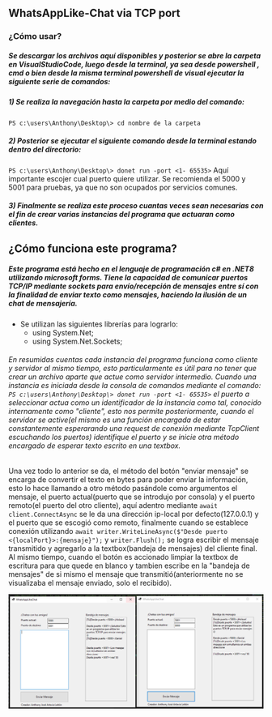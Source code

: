 ## WhatsAppLike-Chat via TCP port

### ¿Cómo usar?

##### Se  descargar los archivos aquí disponibles y posterior se abre la carpeta en VisualStudioCode, luego desde la terminal, ya sea desde powershell , cmd o bien desde la misma terminal powershell de visual ejecutar la siguiente serie de comandos:

##### 1) Se realiza la navegación hasta la carpeta por medio del comando:

`PS c:\users\Anthony\Desktop\> cd nombre de la carpeta`

##### 2) Posterior se ejecutar el siguiente comando desde la terminal estando dentro del directorio:

`PS c:\users\Anthony\Desktop\> donet run -port <1- 65535>` Aquí importante escojer cual puerto quiere utilizar. Se recomienda el 5000 y 5001 para pruebas, ya que no son ocupados por servicios comunes.

##### 3) Finalmente se realiza este proceso cuantas veces sean necesarias con el fin de crear varias instancias del programa que actuaran como clientes.

## ¿Cómo funciona este programa?
##### Este programa está hecho en el lenguaje de programación c# en .NET8 utilizando microsoft forms. Tiene la capacidad de comunicar puertos TCP/IP mediante sockets para envío/recepción de mensajes entre sí con la finalidad de enviar texto como mensajes, haciendo la ilusión de un chat de mensajería.

- Se utilizan las siguientes librerías para lograrlo:
	- using System.Net;
	- using System.Net.Sockets;

###### En resumidas cuentas cada instancia del programa funciona como cliente y servidor al mismo tiempo, esto particularmente es útil para no tener que crear un archivo aparte que actue como servidor intermedio. Cuando una instancia es iniciada desde la consola de comandos mediante el comando: `PS c:\users\Anthony\Desktop\> donet run -port <1- 65535>`  el puerto a seleccionar actua como un identificador de la instancia como tal, conocido internamente como "cliente", esto nos permite posteriormente, cuando el servidor se active(el mismo es una función encargada de estar constantemente esperarando una request de conexión mediante TcpClient escuchando los puertos) identifique el puerto y se inicie otra método encargado de esperar texto escrito en una textbox.
Una vez todo lo anterior se da, el método del botón "enviar mensaje" se encarga de convertir el texto en bytes para poder enviar la información, esto lo hace llamando a otro método pasándole como argumentos el mensaje, el puerto actual(puerto que se introdujo por consola) y el puerto remoto(el puerto del otro cliente),  aquí adentro mediante `await client.ConnectAsync` se le da una dirección ip-local por defecto(127.0.0.1) y el puerto que se escogió como remoto, finalmente cuando se establece conexión utilizando `await writer.WriteLineAsync($"Desde puerto <{localPort}>:{mensaje}");` y `writer.Flush();` se logra  escribir el mensaje transmitido y agregarlo a la textbox(bandeja de mensajes) del cliente final. Al mismo tiempo, cuando el botón es accionado limpiar la textbox de escritura para que quede en blanco y tambien escribe en la "bandeja de mensajes" de si mismo el mensaje que transmitió(anteriormente no se visualizaba el mensaje enviado, solo el recibido).

![](https://github.com/AnthonyArtavia20/WhatsApp-Like/blob/master/imgParaReadme/A.PNG)
